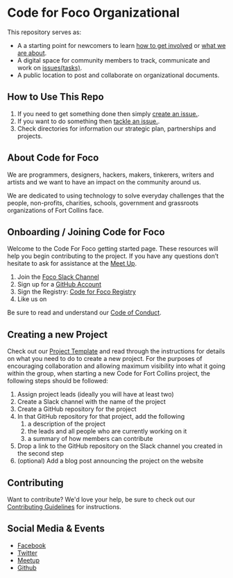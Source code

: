 # Code for Foco Organizational

This repository serves as:

- A a starting point for newcomers to learn [how to get involved](#joining-code-for-foco) or [what we are about](#about-code-for-foco).
- A digital space for community members to track, communicate and work on [issues(tasks)](https://github.com/CodeForFoco/org/issues).
- A public location to post and collaborate on organizational documents.


## How to Use This Repo

1. If you need to get something done then simply [create an issue.](https://github.com/CodeForFoco/org/issues/new).
1. If you want to do something then [tackle an issue.](https://github.com/CodeForFoco/org/issues).
1. Check directories for information our strategic plan, partnerships and projects.

## About Code for Foco

We are programmers, designers, hackers, makers, tinkerers, writers and artists and we want to have an impact on the community around us.

We are dedicated to using technology to solve everyday challenges that the people, non-profits, charities, schools, government and grassroots organizations of Fort Collins face.


## Onboarding / Joining Code for Foco

Welcome to the Code For Foco getting started page. These resources will help you begin contributing to the project. If you have any questions don’t hesitate to ask for assistance at the [Meet Up](http://www.meetup.com/Code-for-Fort-Collins/).

1. Join the [Foco Slack Channel](https://codeforfocoslack.herokuapp.com)
1. Sign up for a [GitHub Account](https://github.com/join)
1. Sign the Registry: [Code for Foco Registry](https://github.com/CodeForFoco/codeforfoco.github.io/tree/master/_posts/registry)
1. Like us on

Be sure to read and understand our [Code of Conduct](/code_of_conduct).

## Creating a new Project

Check out our [Project Template](https://github.com/CodeForFoco/project-template) and read through the instructions for details on what you need to do to create a new project. For the purposes of encouraging collaboration and allowing maximum visibility into what it going within the group, when starting a new Code for Fort Collins project, the following steps should be followed:

1. Assign project leads (ideally you will have at least two)
1. Create a Slack channel with the name of the project
3. Create a GitHub repository for the project
4. In that GitHub repository for that project, add the following
    1. a description of the project
    1. the leads and all people who are currently working on it
    1. a summary of how members can contribute
4. Drop a link to the GitHub repository on the Slack channel you created in the second step
5. (optional) Add a blog post announcing the project on the website

## Contributing

Want to contribute? We'd love your help, be sure to check out our [Contributing Guidelines](/CONTRIBUTING.md) for instructions.

## Social Media & Events

- [Facebook](https://www.facebook.com/CodeforFoCo)
- [Twitter](https://twitter.com/codeforfoco)
- [Meetup](http://www.meetup.com/Code-for-Fort-Collins/)
- [Github](https://github.com/CodeForFoco)
